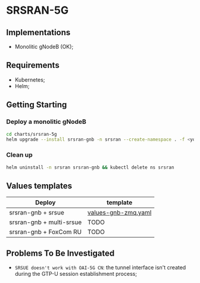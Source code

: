 # SRSRAN-5G

## Implementations

- Monolitic gNodeB (OK);

## Requirements

- Kubernetes;
- Helm;

## Getting Starting

### Deploy a monolitic gNodeB

```sh
cd charts/srsran-5g
helm upgrade --install srsran-gnb -n srsran --create-namespace . -f <your-values>
```

### Clean up

```sh
helm uninstall -n srsran srsran-gnb && kubectl delete ns srsran
```

## Values templates

|         Deploy            | **template**                                                 |
|---------------------------|--------------------------------------------------------------|
| srsran-gnb + srsue        |  [values-gnb-zmq.yaml](charts/srsran-5g/values-gnb-zmq.yaml) |
| srsran-gnb + multi-srsue  | TODO                                                         |
| srsran-gnb + FoxCom RU    | TODO                                                         |

## Problems To Be Investigated

- `SRSUE doesn't work with OAI-5G CN`: the tunnel interface isn't created during the GTP-U session establishment process;  